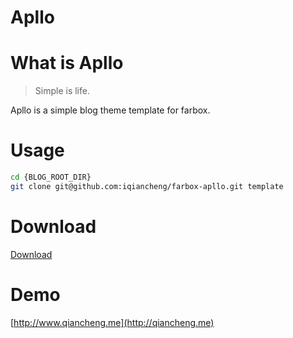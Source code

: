 Apllo
===

# What is Apllo

>  Simple is life.

Apllo is a simple blog theme template for farbox.
# Usage
```bash
cd {BLOG_ROOT_DIR}
git clone git@github.com:iqiancheng/farbox-apllo.git template
```
# Download
[Download](https://github.com/iqiancheng/farbox-apllo/releases)

# Demo
[http://www.qiancheng.me](http://qiancheng.me)

